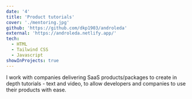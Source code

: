 ```yaml
---
date: '4'
title: 'Product tutorials'
cover: './mentoring.jpg'
github: 'https://github.com/dkp1903/androleda'
external: 'https://androleda.netlify.app/'
tech:
  - HTML
  - Tailwind CSS
  - Javascript
showInProjects: true
---
```


I work with companies delivering SaaS products/packages to create in depth tutorials - text and video, to allow developers and companies to use their products with ease.
